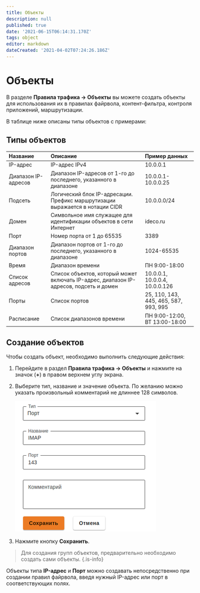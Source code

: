 ```yaml
---
title: Объекты
description: null
published: true
date: '2021-06-15T06:14:31.170Z'
tags: object
editor: markdown
dateCreated: '2021-04-02T07:24:26.186Z'
---
```


# Объекты

В разделе **Правила трафика -&gt; Объекты** вы можете создать объекты для использования их в правилах файрвола, контент-фильтра, контроля приложений, маршрутизации.

В таблице ниже описаны типы объектов с примерами:

## Типы объектов

| Название | Описание | Пример данных |
| :--- | :--- | :--- |
| IP-адрес | IP-адрес IPv4 | 10.0.0.1 |
| Диапазон IP-адресов | Диапазон IP-адресов от 1-го до последнего, указанного в диапазоне | 10.0.0.1-10.0.0.25 |
| Подсеть | Логический блок IP-адресации. Префикс маршрутизации выражается в нотации CIDR | 10.0.0.0/24 |
| Домен | Символьное имя служащее для идентификации объектов в сети Интернет | ideco.ru |
| Порт | Номер порта от 1 до 65535 | 3389 |
| Диапазон портов | Диапазон портов от 1-го до последнего, указанного в диапазоне | 1024-65535 |
| Время | Диапазон времени | ПН 9:00-18:00 |
| Список адресов | Список объектов, который может включать IP-адрес, диапазон IP-адресов, подсеть и домен | 10.0.0.1, 10.0.0.4, 10.0.0.126 |
| Порты | Список портов | 25, 110, 143, 445, 465, 587, 993, 995 |
| Расписание | Список  диапазонов времени | ПН 9:00-12:00, ВТ 13:00-18:00 |

## Создание объектов

Чтобы создать объект, необходимо выполнить следующие действия:

1. Перейдите в раздел **Правила трафика -&gt; Объекты** и нажмите на значок \(**+**\) в правом верхнем углу экрана.
2. Выберите тип, название и значение объекта. По желанию можно указать произвольный комментарий не длиннее 128 символов.

   ![create\_object.png](../.gitbook/assets/create_object.png)

3. Нажмите кнопку **Сохранить**.

> Для создания групп объектов, предварительно необходимо создать сами объекты. {.is-info}

Объекты типа **IP-адрес** и **Порт** можно создавать непосредственно при создании правил файрвола, введя нужный IP-адрес или порт в соответствующих полях.

